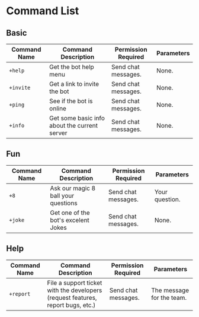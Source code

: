 # Command List

## Basic

| **Command Name** 	| **Command Description**      	                      | **Permission Required** 	|  **Parameters** 	|
|------------------	|---------------------------------------------------- |-------------------------	|------------------	|
| `+help`          	| Get the bot help menu        	                      | Send chat messages.      	| None.           	|
| `+invite`        	| Get a link to invite the bot 	                      | Send chat messages.      	| None.           	|
| `+ping`          	| See if the bot is online        	                  | Send chat messages.      	| None.            	|
| `+info`          	| Get some basic info about the current server  	    | Send chat messages.      	| None.            	|

## Fun

| **Command Name** 	| **Command Description**      	        | **Permission Required** 	|  **Parameters** 	|
|------------------	|-------------------------------------- |-------------------------	|------------------	|
| `+8`            	| Ask our magic 8 ball your questions   | Send chat messages.      	| Your question.   	|
| `+joke`          	| Get one of the bot's excelent Jokes   | Send chat messages.      	| None.            	|

## Help

| **Command Name** 	| **Command Description**      	                                                 | **Permission Required** 	|  **Parameters** 	|
|------------------	|------------------------------------------------------------------------------- |-------------------------	|------------------	|
| `+report`        	| File a support ticket with the developers (request features, report bugs, etc.)                     | Send chat messages.      	| The message for the team.       	|

